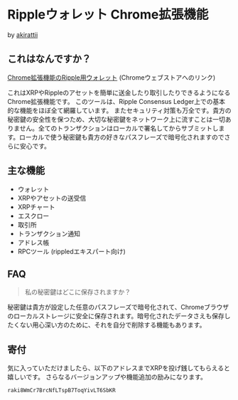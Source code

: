 # Rippleウォレット Chrome拡張機能
  
  by [akirattii](https://plus.google.com/+AkiraTanakaakirattii)

## これはなんですか？

[Chrome拡張機能のRipple用ウォレット](https://chrome.google.com/webstore/detail/ripple-wallet/pbdihppojjickcoendiloibpjokjaobc?hl=ja&gl=JP) (Chromeウェブストアへのリンク)  

これはXRPやRippleのアセットを簡単に送金したり取引したりできるようになるChrome拡張機能です。
このツールは、Ripple Consensus Ledger上での基本的な機能をほぼ全て網羅しています。
またセキュリティ対策も万全です。貴方の秘密鍵の安全性を保つため、大切な秘密鍵をネットワーク上に流すことは一切ありません。全てのトランザクションはローカルで署名してからサブミットします。ローカルで使う秘密鍵も貴方の好きなパスフレーズで暗号化されますのでさらに安心です。

## 主な機能

+ ウォレット
+ XRPやアセットの送受信
+ XRPチャート
+ エスクロー
+ 取引所
+ トランザクション通知
+ アドレス帳
+ RPCツール (rippledエキスパート向け)

## FAQ

> 私の秘密鍵はどこに保存されますか？

秘密鍵は貴方が設定した任意のパスフレーズで暗号化されて、Chromeブラウザのローカルストレージに安全に保存されます。暗号化されたデータさえも保存したくない用心深い方のために、それを自分で削除する機能もあります。


## 寄付

気に入っていただけましたら、以下のアドレスまでXRPを投げ銭してもらえると嬉しいです。
さらなるバージョンアップや機能追加の励みになります。

`raki8WmCr7BrcNfLTspB7ToqYivLT6SbKR`
